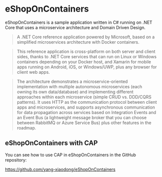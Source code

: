 # eShopOnContainers

eShopOnContainers is a sample application written in C# running on .NET Core that uses a microservice architecture and Domain Driven Design.

> A .NET Core reference application powered by Microsoft, based on a simplified microservices architecture with Docker containers.

> This reference application is cross-platform on both server and client sides, thanks to .NET Core services that can run on Linux or Windows containers depending on your Docker host, and Xamarin for mobile apps running on Android, iOS, or Windows/UWP, plus any browser for client web apps.

> The architecture demonstrates a microservice-oriented implementation with multiple autonomous microservices (each owning its own data/database) and implementing different approaches within each microservice (simple CRUD vs. DDD/CQRS patterns). It uses HTTP as the communication protocol between client apps and microservices, and supports asynchronous communication for data propagation across services based on Integration Events and an Event Bus (a lightweight message broker that you can choose between RabbitMQ or Azure Service Bus) plus other features in the roadmap.

## eShopOnContainers with CAP

You can see how to use CAP in eShopOnContainers in the GitHub repository:

https://github.com/yang-xiaodong/eShopOnContainers
